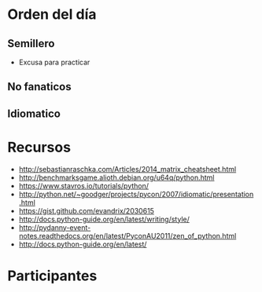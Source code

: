 Orden del día
=============

Semillero
---------

* Excusa para practicar

No fanaticos
------------



Idiomatico
----------


Recursos
========

* http://sebastianraschka.com/Articles/2014_matrix_cheatsheet.html
* http://benchmarksgame.alioth.debian.org/u64q/python.html
* https://www.stavros.io/tutorials/python/
* http://python.net/~goodger/projects/pycon/2007/idiomatic/presentation.html
* https://gist.github.com/evandrix/2030615
* http://docs.python-guide.org/en/latest/writing/style/
* http://pydanny-event-notes.readthedocs.org/en/latest/PyconAU2011/zen_of_python.html
* http://docs.python-guide.org/en/latest/

Participantes
=============
